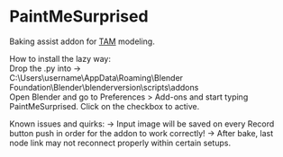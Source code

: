 # PaintMeSurprised
Baking assist addon for [TAM](https://uzugijin.github.io/pages/tam.html) modeling.

How to install the lazy way:  
Drop the .py into ->  
C:\Users\username\AppData\Roaming\Blender Foundation\Blender\blenderversion\scripts\addons  
Open Blender and go to Preferences > Add-ons and start typing PaintMeSurprised. Click on the checkbox to active.

Known issues and quirks:
-> Input image will be saved on every Record button push in order for the addon to work correctly!
-> After bake, last node link may not reconnect properly within certain setups.
